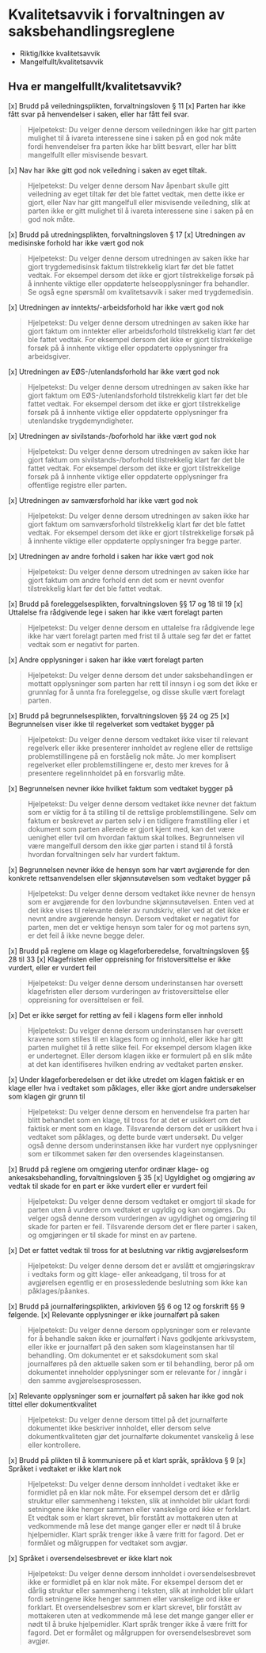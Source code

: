 # Kvalitetsavvik i forvaltningen av saksbehandlingsreglene
- Riktig/Ikke kvalitetsavvik
- Mangelfullt/kvalitetsavvik
  
## Hva er mangelfullt/kvalitetsavvik?
[x]	Brudd på veiledningsplikten, forvaltningsloven § 11
[x]	Parten har ikke fått svar på henvendelser i saken, eller har fått feil svar.
  > Hjelpetekst: Du velger denne dersom veiledningen ikke har gitt parten mulighet til å ivareta interessene sine i saken på en god nok måte fordi henvendelser fra parten ikke har blitt besvart, eller har blitt mangelfullt eller misvisende besvart.

[x]	Nav har ikke gitt god nok veiledning i saken av eget tiltak.  
  > Hjelpetekst: Du velger denne dersom Nav åpenbart skulle gitt veiledning av eget tiltak før det ble fattet vedtak, men dette ikke er gjort, eller Nav har gitt mangelfull eller misvisende veiledning, slik at parten ikke er gitt mulighet til å ivareta interessene sine i saken på en god nok måte. 

[x]	Brudd på utredningsplikten, forvaltningsloven § 17
[x]	Utredningen av medisinske forhold har ikke vært god nok
  > Hjelpetekst: Du velger denne dersom utredningen av saken ikke har gjort trygdemedisinsk faktum tilstrekkelig klart før det ble fattet vedtak. For eksempel dersom det ikke er gjort tilstrekkelige forsøk på å innhente viktige eller oppdaterte helseopplysninger fra behandler. Se også egne spørsmål om kvalitetsavvik i saker med trygdemedisin.

[x]	Utredningen av inntekts/-arbeidsforhold har ikke vært god nok
  > Hjelpetekst: Du velger denne dersom utredningen av saken ikke har gjort faktum om inntekter eller arbeidsforhold tilstrekkelig klart før det ble fattet vedtak. For eksempel dersom det ikke er gjort tilstrekkelige forsøk på å innhente viktige eller oppdaterte opplysninger fra arbeidsgiver.

[x]	Utredningen av EØS-/utenlandsforhold har ikke vært god nok
  > Hjelpetekst: Du velger denne dersom utredningen av saken ikke har gjort faktum om EØS-/utenlandsforhold tilstrekkelig klart før det ble fattet vedtak. For eksempel dersom det ikke er gjort tilstrekkelige forsøk på å innhente viktige eller oppdaterte opplysninger fra utenlandske trygdemyndigheter.

[x]	Utredningen av sivilstands-/boforhold har ikke vært god nok
  > Hjelpetekst: Du velger denne dersom utredningen av saken ikke har gjort faktum om sivilstands-/boforhold tilstrekkelig klart før det ble fattet vedtak. For eksempel dersom det ikke er gjort tilstrekkelige forsøk på å innhente viktige eller oppdaterte opplysninger fra offentlige registre eller parten.

[x]	Utredningen av samværsforhold har ikke vært god nok
  > Hjelpetekst: Du velger denne dersom utredningen av saken ikke har gjort faktum om samværsforhold tilstrekkelig klart før det ble fattet vedtak. For eksempel dersom det ikke er gjort tilstrekkelige forsøk på å innhente viktige eller oppdaterte opplysninger fra begge parter.

[x]	Utredningen av andre forhold i saken har ikke vært god nok
  > Hjelpetekst: Du velger denne dersom utredningen av saken ikke har gjort faktum om andre forhold enn det som er nevnt ovenfor tilstrekkelig klart før det ble fattet vedtak.

[x]	Brudd på foreleggelsesplikten, forvaltningsloven §§ 17 og 18 til 19
[x] Uttalelse fra rådgivende lege i saken har ikke vært forelagt parten
  > Hjelpetekst: Du velger denne dersom en uttalelse fra rådgivende lege ikke har vært forelagt parten med frist til å uttale seg før det er fattet vedtak som er negativt for parten. 

[x] Andre opplysninger i saken har ikke vært forelagt parten 
  > Hjelpetekst: Du velger denne dersom det under saksbehandlingen er mottatt opplysninger som parten har rett til innsyn i og som det ikke er grunnlag for å unnta fra foreleggelse, og disse skulle vært forelagt parten.

[x] Brudd på begrunnelsesplikten, forvaltningsloven §§ 24 og 25
[x] Begrunnelsen viser ikke til regelverket som vedtaket bygger på
  > Hjelpetekst: Du velger denne dersom vedtaket ikke viser til relevant regelverk eller ikke presenterer innholdet av reglene eller de rettslige problemstillingene på en forståelig nok måte. Jo mer komplisert regelverket eller problemstillingene er, desto mer kreves for å presentere regelinnholdet på en forsvarlig måte.

[x] Begrunnelsen nevner ikke hvilket faktum som vedtaket bygger på
  > Hjelpetekst: Du velger denne dersom vedtaket ikke nevner det faktum som er viktig for å ta stilling til de rettslige problemstillingene. Selv om faktum er beskrevet av parten selv i en tidligere framstilling eller i et dokument som parten allerede er gjort kjent med, kan det være uenighet eller tvil om hvordan faktum skal tolkes. Begrunnelsen vil være mangelfull dersom den ikke gjør parten i stand til å forstå hvordan forvaltningen selv har vurdert faktum.

[x] Begrunnelsen nevner ikke de hensyn som har vært avgjørende for den konkrete rettsanvendelsen eller skjønnsutøvelsen som vedtaket bygger på
  > Hjelpetekst: Du velger denne dersom vedtaket ikke nevner de hensyn som er avgjørende for den lovbundne skjønnsutøvelsen. Enten ved at det ikke vises til relevante deler av rundskriv, eller ved at det ikke er nevnt andre avgjørende hensyn. Dersom vedtaket er negativt for parten, men det er vektige hensyn som taler for og mot partens syn, er det feil å ikke nevne begge deler.  

[x] Brudd på reglene om klage og klageforberedelse, forvaltningsloven §§ 28 til 33
[x] Klagefristen eller oppreisning for fristoversittelse er ikke vurdert, eller er vurdert feil
  > Hjelpetekst: Du velger denne dersom underinstansen har oversett klagefristen eller dersom vurderingen av fristoversittelse eller oppreisning for oversittelsen er feil. 

[x] Det er ikke sørget for retting av feil i klagens form eller innhold
  > Hjelpetekst: Du velger denne dersom underinstansen har oversett kravene som stilles til en klages form og innhold, eller ikke har gitt parten mulighet til å rette slike feil. For eksempel dersom klagen ikke er undertegnet. Eller dersom klagen ikke er formulert på en slik måte at det kan identifiseres hvilken endring av vedtaket parten ønsker.   

[x] Under klageforberedelsen er det ikke utredet om klagen faktisk er en klage eller hva i vedtaket som påklages, eller ikke gjort andre undersøkelser som klagen gir grunn til
  > Hjelpetekst: Du velger denne dersom en henvendelse fra parten har blitt behandlet som en klage, til tross for at det er usikkert om det faktisk er ment som en klage. Tilsvarende dersom det er usikkert hva i vedtaket som påklages, og dette burde vært undersøkt. Du velger også denne dersom underinstansen ikke har vurdert nye opplysninger som er tilkommet saken før den oversendes klageinstansen.


[x] Brudd på reglene om omgjøring utenfor ordinær klage- og ankesaksbehandling, forvaltningsloven § 35
[x] Ugyldighet og omgjøring av vedtak til skade for en part er ikke vurdert eller er vurdert feil
  > Hjelpetekst: Du velger denne dersom vedtaket er omgjort til skade for parten uten å vurdere om vedtaket er ugyldig og kan omgjøres. Du velger også denne dersom vurderingen av ugyldighet og omgjøring til skade for parten er feil. Tilsvarende dersom det er flere parter i saken, og omgjøringen er til skade for minst en av partene.

[x] Det er fattet vedtak til tross for at beslutning var riktig avgjørelsesform
  > Hjelpetekst: Du velger denne dersom det er avslått et omgjøringskrav i vedtaks form og gitt klage- eller ankeadgang, til tross for at avgjørelsen egentlig er en prosessledende beslutning som ikke kan påklages/påankes.

[x] Brudd på journalføringsplikten, arkivloven §§ 6 og 12 og forskrift §§ 9 følgende.
[x] Relevante opplysninger er ikke journalført på saken
  > Hjelpetekst: Du velger denne dersom opplysninger som er relevante for å behandle saken ikke er journalført i Navs godkjente arkivsystem, eller ikke er journalført på den saken som klageinstansen har til behandling. Om dokumentet er et saksdokument som skal journalføres på den aktuelle saken som er til behandling, beror på om dokumentet inneholder opplysninger som er relevante for / inngår i den samme avgjørelsesprosessen. 

[x] Relevante opplysninger som er journalført på saken har ikke god nok tittel eller dokumentkvalitet 
  > Hjelpetekst: Du velger denne dersom tittel på det journalførte dokumentet ikke beskriver innholdet, eller dersom selve dokumentkvaliteten gjør det journalførte dokumentet vanskelig å lese eller kontrollere. 

[x] Brudd på plikten til å kommunisere på et klart språk, språklova § 9
[x] Språket i vedtaket er ikke klart nok
  > Hjelpetekst: Du velger denne dersom innholdet i vedtaket ikke er formidlet på en klar nok måte. For eksempel dersom det er dårlig struktur eller sammenheng i teksten, slik at innholdet blir uklart fordi setningene ikke henger sammen eller vanskelige ord ikke er forklart. Et vedtak som er klart skrevet, blir forstått av mottakeren uten at vedkommende må lese det mange ganger eller er nødt til å bruke hjelpemidler. Klart språk trenger ikke å være fritt for fagord. Det er formålet og målgruppen for vedtaket som avgjør.

[x] Språket i oversendelsesbrevet er ikke klart nok
  > Hjelpetekst: Du velger denne dersom innholdet i oversendelsesbrevet ikke er formidlet på en klar nok måte. For eksempel dersom det er dårlig struktur eller sammenheng i teksten, slik at innholdet blir uklart fordi setningene ikke henger sammen eller vanskelige ord ikke er forklart. Et oversendelsesbrev som er klart skrevet, blir forstått av mottakeren uten at vedkommende må lese det mange ganger eller er nødt til å bruke hjelpemidler. Klart språk trenger ikke å være fritt for fagord. Det er formålet og målgruppen for oversendelsesbrevet som avgjør.
